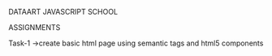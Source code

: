 DATAART JAVASCRIPT SCHOOL

ASSIGNMENTS

Task-1
->create basic html page using semantic tags and html5 components
